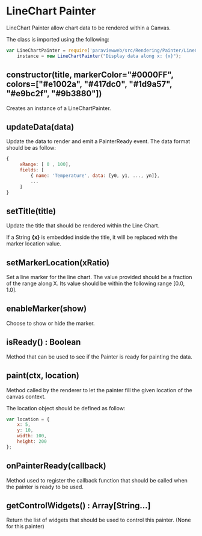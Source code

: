 # LineChart Painter

LineChart Painter allow chart data to be rendered within a Canvas.

The class is imported using the following:

```js
var LineChartPainter = require('paraviewweb/src/Rendering/Painter/LineChartPainter'),
    instance = new LineChartPainter("Display data along x: {x}");
```

## constructor(title, markerColor="#0000FF", colors=["#e1002a", "#417dc0", "#1d9a57", "#e9bc2f", "#9b3880"])

Creates an instance of a LineChartPainter.


## updateData(data)

Update the data to render and emit a PainterReady event.
The data format should be as follow:

```js
{
     xRange: [ 0 , 100],
     fields: [
         { name: 'Temperature', data: [y0, y1, ..., yn]},
         ...
     ]
}
```

## setTitle(title)

Update the title that should be rendered within the Line Chart.

If a String __{x}__ is embedded inside the title, it will be replaced with the
marker location value.

## setMarkerLocation(xRatio)

Set a line marker for the line chart. The value provided should be a fraction
of the range along X. Its value should be within the following range [0.0, 1.0].

## enableMarker(show)

Choose to show or hide the marker.

## isReady() : Boolean

Method that can be used to see if the Painter is ready for painting the data.

## paint(ctx, location)

Method called by the renderer to let the painter fill the given location of the
canvas context.

The location object should be defined as follow:

```js
var location = {
    x: 5,
    y: 10,
    width: 100,
    height: 200
};
```

## onPainterReady(callback)

Method used to register the callback function that should be called when the
painter is ready to be used.

## getControlWidgets() : Array[String...]

Return the list of widgets that should be used to control this painter.
(None for this painter)
